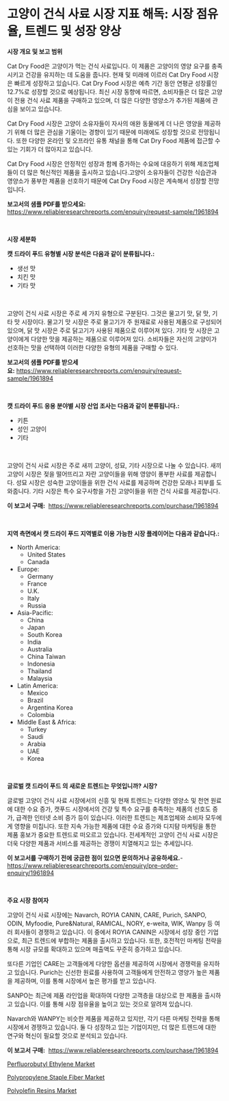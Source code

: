 <p><h1>고양이 건식 사료 시장 지표 해독: 시장 점유율, 트렌드 및 성장 양상</h1></p><p><strong>시장 개요 및 보고 범위</strong></p>
<p><p>Cat Dry Food은 고양이가 먹는 건식 사료입니다. 이 제품은 고양이의 영양 요구를 충족시키고 건강을 유지하는 데 도움을 줍니다. 현재 및 미래에 이르러 Cat Dry Food 시장은 빠르게 성장하고 있습니다. Cat Dry Food 시장은 예측 기간 동안 연평균 성장률인 12.7%로 성장할 것으로 예상됩니다. 최신 시장 동향에 따르면, 소비자들은 더 많은 고양이 전용 건식 사료 제품을 구매하고 있으며, 더 많은 다양한 영양소가 추가된 제품에 관심을 보이고 있습니다.</p><p>Cat Dry Food 시장은 고양이 소유자들이 자사의 애완 동물에게 더 나은 영양을 제공하기 위해 더 많은 관심을 기울이는 경향이 있기 때문에 미래에도 성장할 것으로 전망됩니다. 또한 다양한 온라인 및 오프라인 유통 채널을 통해 Cat Dry Food 제품에 접근할 수 있는 기회가 더 많아지고 있습니다.</p><p>Cat Dry Food 시장은 안정적인 성장과 함께 증가하는 수요에 대응하기 위해 제조업체들이 더 많은 혁신적인 제품을 출시하고 있습니다.고양이 소유자들이 건강한 식습관과 영양소가 풍부한 제품을 선호하기 때문에 Cat Dry Food 시장은 계속해서 성장할 전망입니다.</p></p>
<p><strong>보고서의 샘플 PDF를 받으세요:</strong> <a href="https://www.reliableresearchreports.com/enquiry/request-sample/1961894">https://www.reliableresearchreports.com/enquiry/request-sample/1961894</a></p>
<p>&nbsp;</p>
<p><strong>시장 세분화</strong></p>
<p><strong>캣 드라이 푸드 유형별 시장 분석은 다음과 같이 분류됩니다.:</strong></p>
<p><ul><li>생선 맛</li><li>치킨 맛</li><li>기타 맛</li></ul></p>
<p>&nbsp;</p>
<p><p>고양이 건식 사료 시장은 주로 세 가지 유형으로 구분된다. 그것은 물고기 맛, 닭 맛, 기타 맛 시장이다. 물고기 맛 시장은 주로 물고기가 주 원재료로 사용된 제품으로 구성되어 있으며, 닭 맛 시장은 주로 닭고기가 사용된 제품으로 이루어져 있다. 기타 맛 시장은 고양이에게 다양한 맛을 제공하는 제품으로 이루어져 있다. 소비자들은 자신의 고양이가 선호하는 맛을 선택하여 이러한 다양한 유형의 제품을 구매할 수 있다.</p></p>
<p><strong>보고서의 샘플 PDF를 받으세요:</strong>&nbsp;<a href="https://www.reliableresearchreports.com/enquiry/request-sample/1961894">https://www.reliableresearchreports.com/enquiry/request-sample/1961894</a></p>
<p>&nbsp;</p>
<p><strong> 캣 드라이 푸드 응용 분야별 시장 산업 조사는 다음과 같이 분류됩니다.:</strong></p>
<p><ul><li>키튼</li><li>성인 고양이</li><li>기타</li></ul></p>
<p>&nbsp;</p>
<p><p>고양이 건식 사료 시장은 주로 새끼 고양이, 성묘, 기타 시장으로 나눌 수 있습니다. 새끼 고양이 시장은 젖을 떨어뜨리고 자란 고양이들을 위해 영양이 풍부한 사료를 제공합니다. 성묘 시장은 성숙한 고양이들을 위한 건식 사료를 제공하며 건강한 모래나 피부를 도와줍니다. 기타 시장은 특수 요구사항을 가진 고양이들을 위한 건식 사료를 제공합니다.</p></p>
<p><strong>이 보고서 구매:</strong>&nbsp; <a href="https://www.reliableresearchreports.com/purchase/1961894">https://www.reliableresearchreports.com/purchase/1961894</a></p>
<p>&nbsp;</p>
<p><strong>지역 측면에서 캣 드라이 푸드 지역별로 이용 가능한 시장 플레이어는 다음과 같습니다.:</strong></p>
<p><ul>
    <li>
        North America:
        <ul>
            <li>United States</li>
            <li>Canada</li>
        </ul>
    </li>
    <li>
        Europe:
        <ul>
            <li>Germany</li>
            <li>France</li>
            <li>U.K.</li>
            <li>Italy</li>
            <li>Russia</li>
        </ul>
    </li>
    <li>
        Asia-Pacific:
        <ul>
            <li>China</li>
            <li>Japan</li>
            <li>South Korea</li>
            <li>India</li>
            <li>Australia</li>
            <li>China Taiwan</li>
            <li>Indonesia</li>
            <li>Thailand</li>
            <li>Malaysia</li>
        </ul>
    </li>
    <li>
        Latin America:
        <ul>
            <li>Mexico</li>
            <li>Brazil</li>
            <li>Argentina Korea</li>
            <li>Colombia</li>
        </ul>
    </li>
    <li>
        Middle East & Africa:
        <ul>
            <li>Turkey</li>
            <li>Saudi</li>
            <li>Arabia</li>
            <li>UAE</li>
            <li>Korea</li>
        </ul>
    </li>
    </ul></p>
<p>&nbsp;</p>
<p><strong>글로벌 캣 드라이 푸드 의 새로운 트렌드는 무엇입니까? 시장?</strong></p>
<p><p>글로벌 고양이 건식 사료 시장에서의 신흥 및 현재 트렌드는 다양한 영양소 및 천연 원료에 대한 수요 증가, 캣푸드 시장에서의 건강 및 특수 요구를 충족하는 제품의 선호도 증가, 급격한 인터넷 소비 증가 등이 있습니다. 이러한 트렌드는 제조업체와 소비자 모두에게 영향을 미칩니다. 또한 지속 가능한 제품에 대한 수요 증가와 디지턈 마케팅을 통한 제품 홍보가 중요한 트렌드로 떠오르고 있습니다. 전세계적인 고양이 건식 사료 시장은 더욱 다양한 제품과 서비스를 제공하는 경쟁이 치열해지고 있는 추세입니다.</p></p>
<p><strong>이 보고서를 구매하기 전에 궁금한 점이 있으면 문의하거나 공유하세요.</strong>- <a href="https://www.reliableresearchreports.com/enquiry/pre-order-enquiry/1961894">https://www.reliableresearchreports.com/enquiry/pre-order-enquiry/1961894</a></p>
<p>&nbsp;</p>
<p><strong>주요 시장 참여자</strong></p>
<p><p>고양이 건식 사료 시장에는 Navarch, ROYIA CANIN, CARE, Purich, SANPO, ODIN, Myfoodie, Pure&Natural, RAMICAL, NORY, e-weita, WIK, Wanpy 등 여러 회사들이 경쟁하고 있습니다. 이 중에서 ROYIA CANIN은 시장에서 성장 중인 기업으로, 최근 트렌드에 부합하는 제품을 출시하고 있습니다. 또한, 호전적인 마케팅 전략을 통해 시장 규모를 확대하고 있으며 매출액도 꾸준히 증가하고 있습니다.</p><p>또다른 기업인 CARE는 고객들에게 다양한 옵션을 제공하여 시장에서 경쟁력을 유지하고 있습니다. Purich는 신선한 원료를 사용하여 고객들에게 안전하고 영양가 높은 제품을 제공하며, 이를 통해 시장에서 높은 평가를 받고 있습니다.</p><p>SANPO는 최근에 제품 라인업을 확대하여 다양한 고객층을 대상으로 한 제품을 출시하고 있습니다. 이를 통해 시장 점유율을 높이고 있는 것으로 알려져 있습니다.</p><p>Navarch와 WANPY는 비슷한 제품을 제공하고 있지만, 각기 다른 마케팅 전략을 통해 시장에서 경쟁하고 있습니다. 둘 다 성장하고 있는 기업이지만, 더 많은 트렌드에 대한 연구와 혁신이 필요할 것으로 분석되고 있습니다.</p></p>
<p><strong>이 보고서 구매:</strong>&nbsp;&nbsp;<a href="https://www.reliableresearchreports.com/purchase/1961894">https://www.reliableresearchreports.com/purchase/1961894</a></p>
<p><p><a href="https://github.com/bobicer/Market-Research-Report-List-2/blob/main/perfluorobutyl-ethylene-market.md">Perfluorobutyl Ethylene Market</a></p><p><a href="https://github.com/seekum/Market-Research-Report-List-1/blob/main/polypropylene-staple-fiber-market.md">Polypropylene Staple Fiber Market</a></p><p><a href="https://github.com/timeliteaut/Market-Research-Report-List-1/blob/main/polyolefin-resins-market.md">Polyolefin Resins Market</a></p></p>
